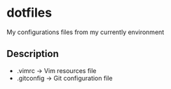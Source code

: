 # dotfiles

My configurations files from my currently environment

## Description

- .vimrc -> Vim resources file
- .gitconfig -> Git configuration file
